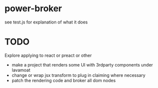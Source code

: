 # power-broker

see test.js for explanation of what it does

# TODO

Explore applying to react or preact or other
- make a project that renders some UI with 3rdparty components under lavamoat
- change or wrap jsx transform to plug in claiming where necessary
- patch the rendering code and broker all dom nodes

